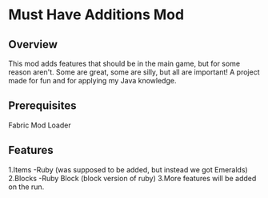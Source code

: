 #  Must Have Additions Mod

## Overview
This mod adds features that should be in the main game, but for some reason aren't. Some are great, some are silly, but all are important!
A project made for fun and for applying my Java knowledge.

## Prerequisites
Fabric Mod Loader

## Features
1.Items
  -Ruby (was supposed to be added, but instead we got Emeralds)
2.Blocks
  -Ruby Block (block version of ruby)
3.More features will be added on the run.
